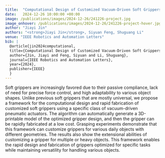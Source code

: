 ```yaml
---
title:  "Computational Design of Customized Vacuum-Driven Soft Grippers"
date:   2024-12-26 10:00:00 +00:00
image: /publications/images/2024-12-26/241226-project.jpg 
image_onhover: /publications/images/2024-12-26/241226-project-hover.jpg
author: "Jiayi Jin"
authors: "<strong>Jiayi Jin</strong>, Siyuan Feng, Shuguang Li"
venue: "IEEE Robotics and Automation Letters"
bib: |
  @article{jin2024computational,
  title={Computational Design of Customized Vacuum-Driven Soft Grippers},
  author={Jin, Jiayi and Feng, Siyuan and Li, Shuguang},
  journal={IEEE Robotics and Automation Letters},
  year={2024},
  publisher={IEEE}
  }
---
```

Soft grippers are increasingly favored due to their passive compliance, lack of need for precise force control, and high adaptability to various object shapes. Unlike previous soft grippers that are mostly universal, we propose a framework for the computational design and rapid fabrication of customized soft grippers using a specific class of vacuum-driven pneumatic actuators. The algorithm can automatically generate a 3D-printable model of the optimized gripper design, and then the gripper can be rapidly fabricated at a low cost. Grasping experiments demonstrate that this framework can customize grippers for various daily objects with different geometries. The results also show the extensional abilities of customizing a gripper for multiple or heavy objects. This framework enables the rapid design and fabrication of grippers optimized for specific tasks while maintaining versatility for handling various objects.
